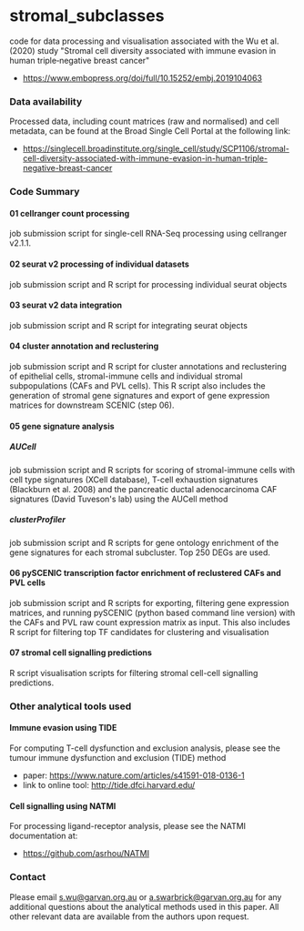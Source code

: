 # stromal_subclasses
code for data processing and visualisation associated with the Wu et al. (2020) study "Stromal cell diversity associated with immune evasion in human triple‐negative breast cancer"
- https://www.embopress.org/doi/full/10.15252/embj.2019104063

### Data availability
Processed data, including count matrices (raw and normalised) and cell metadata, can be found at the Broad Single Cell Portal at the following link:
- https://singlecell.broadinstitute.org/single_cell/study/SCP1106/stromal-cell-diversity-associated-with-immune-evasion-in-human-triple-negative-breast-cancer

### Code Summary
#### 01 cellranger count processing
job submission script for single-cell RNA-Seq processing using cellranger v2.1.1. 

#### 02 seurat v2 processing of individual datasets
job submission script and R script for processing individual seurat objects

#### 03 seurat v2 data integration
job submission script and R script for integrating seurat objects

#### 04 cluster annotation and reclustering 
job submission script and R script for cluster annotations and reclustering of epithelial cells, stromal-immune cells and individual stromal subpopulations (CAFs and PVL cells). This R script also includes the generation of stromal gene signatures and export of gene expression matrices for downstream SCENIC (step 06).

#### 05 gene signature analysis
##### AUCell
job submission script and R scripts for scoring of stromal-immune cells with cell type signatures (XCell database), T-cell exhaustion signatures (Blackburn et al. 2008) and the pancreatic ductal adenocarcinoma CAF signatures (David Tuveson's lab) using the AUCell method

##### clusterProfiler
job submission script and R scripts for gene ontology enrichment of the gene signatures for each stromal subcluster. Top 250 DEGs are used. 

#### 06 pySCENIC transcription factor enrichment of reclustered CAFs and PVL cells
job submission script and R scripts for exporting, filtering gene expression matrices, and running pySCENIC (python based command line version) with the CAFs and PVL raw count expression matrix as input. This also includes R script for filtering top TF candidates for clustering and visualisation

#### 07 stromal cell signalling predictions
R script visualisation scripts for filtering stromal cell-cell signalling predictions. 


### Other analytical tools used
#### Immune evasion using TIDE
For computing T-cell dysfunction and exclusion analysis, please see the tumour immune dysfunction and exclusion (TIDE) method

- paper: https://www.nature.com/articles/s41591-018-0136-1
- link to online tool: http://tide.dfci.harvard.edu/

#### Cell signalling using NATMI
For processing ligand-receptor analysis, please see the NATMI documentation at:
- https://github.com/asrhou/NATMI

### Contact
Please email s.wu@garvan.org.au or a.swarbrick@garvan.org.au for any additional questions about the analytical methods used in this paper. All other relevant data are available from the authors upon request.
